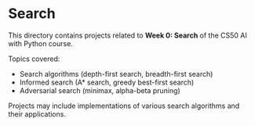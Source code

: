 # Search

This directory contains projects related to **Week 0: Search** of the CS50 AI with Python course.

Topics covered:
- Search algorithms (depth-first search, breadth-first search)
- Informed search (A* search, greedy best-first search)
- Adversarial search (minimax, alpha-beta pruning)

Projects may include implementations of various search algorithms and their applications.